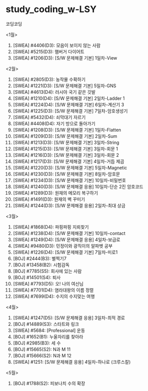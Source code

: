 # study_coding_w-LSY
코딩코딩

<1월>
1. [SWEA] #4406(D3): 모음이 보이지 않는 사람
2. [SWEA] #5215(D3): 햄버거 다이어트
3. [SWEA] #1206(D3): [S/W 문제해결 기본] 1일차-View

<2월>
1. [SWEA] #2805(D3): 농작물 수확하기
2. [SWEA] #1221(D3): [S/W 문제해결 기본] 5일차-GNS
3. [SWEA] #4613(D4): 러시아 국기 같은 깃발
4. [SWEA] #1210(D4): [S/W 문제해결 기본] 2일차-Ladder 1
5. [SWEA] #1224(D4): [S/W 문제해결 기본] 6일차-계산기 3
6. [SWEA] #1225(D3): [S/W 문제해결 기본] 7일차-암호생성기
7. [SWEA] #5432(D4): 쇠막대기 자르기
8. [SWEA] #4408(D4): 자기 방으로 돌아가기
9. [SWEA] #1208(D3): [S/W 문제해결 기본] 1일차-Flatten
10. [SWEA] #1209(D3): [S/W 문제해결 기본] 2일차-Sum
11. [SWEA] #1213(D3): [S/W 문제해결 기본] 3일차-String
12. [SWEA] #1215(D3): [S/W 문제해결 기본] 3일차-회문 1
13. [SWEA] #1216(D3): [S/W 문제해결 기본] 3일차-회문 2
14. [SWEA] #1217(D3): [S/W 문제해결 기본] 4일차-거듭 제곱
15. [SWEA] #1220(D3): [S/W 문제해결 기본] 5일차-Magnetic
16. [SWEA] #1230(D3): [S/W 문제해결 기본] 8일차-암호문
17. [SWEA] #1234(D3): [S/W 문제해결 기본] 10일차-비밀번호
18. [SWEA] #1240(D3): [S/W 문제해결 응용] 10일차-단순 2진 암호코드
19. [SWEA] #1289(D3): 원재의 메모리 복구하기
20. [SWEA] #1491(D3): 원재의 벽 꾸미기
21. [SWEA] #1244(D3): [S/W 문제해결 응용] 2일차-최대 상금

<3월>
1. [SWEA] #1868(D4): 파핑파핑 지뢰찾기
2. [SWEA] #1238(D4): [S/W 문제해결 기본] 10일차-contact
3. [SWEA] #1249(D4): [S/W 문제해결 응용] 4일차-보급로
4. [SWEA] #9480(D3): 민정이와 광직이의 알파벳 공부
5. [SWEA] #1226(D4): [S/W 문제해결 기본] 7일차-미로1
6. [BOJ] #2444(B3): 별찍기7
7. [BOJ] #13458(B2): 시험감독
8. [BOJ] #7785(S5): 회사에 있는 사람
9. [BOJ] #14501(S4): 퇴사
10. [SWEA] #7793(D5): 오! 나의 여신님
11. [SWEA] #7701(D4): 염라대왕의 이름 정렬
12. [SWEA] #7699(D4): 수지의 수지맞는 여행

<4월>
1. [SWEA] #1247(D5): [S/W 문제해결 응용] 3일차-최적 경로
2. [BOJ] #14889(S3): 스타트와 링크
3. [SWEA] #5684: [Professional] 운동
4. [BOJ] #1652(B1): 누울자리를 찾아라
5. [BOJ] #2985(B3): 세 수
6. [BOJ] #15665(S2): N과 M 11
7. [BOJ] #15666(S2): N과 M 12
8. [SWEA] #1251: [S/W 문제해결 응용] 4일차-하나로 (크루스칼)

<5월>
1. [BOJ] #1788(S2): 피보나치 수의 확장